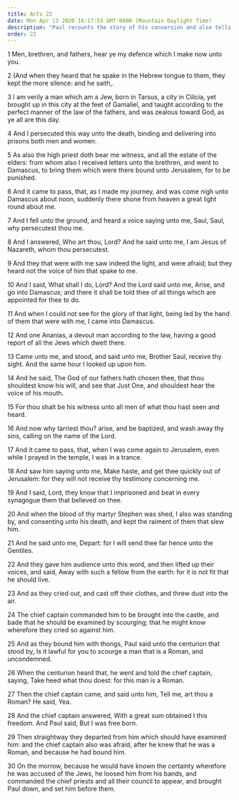 ```yaml
---
title: Acts 22
date: Mon Apr 13 2020 16:17:53 GMT-0600 (Mountain Daylight Time)
description: "Paul recounts the story of his conversion and also tells of seeing Jesus in a vision—He is accorded some privileges as a Roman citizen."
order: 22
---
```


1 Men, brethren, and fathers, hear ye my defence which I make now unto you.

2 (And when they heard that he spake in the Hebrew tongue to them, they kept the more silence: and he saith,.

3 I am verily a man which am a Jew, born in Tarsus, a city in Cilicia, yet brought up in this city at the feet of Gamaliel, and taught according to the perfect manner of the law of the fathers, and was zealous toward God, as ye all are this day.

4 And I persecuted this way unto the death, binding and delivering into prisons both men and women.

5 As also the high priest doth bear me witness, and all the estate of the elders: from whom also I received letters unto the brethren, and went to Damascus, to bring them which were there bound unto Jerusalem, for to be punished.

6 And it came to pass, that, as I made my journey, and was come nigh unto Damascus about noon, suddenly there shone from heaven a great light round about me.

7 And I fell unto the ground, and heard a voice saying unto me, Saul, Saul, why persecutest thou me.

8 And I answered, Who art thou, Lord? And he said unto me, I am Jesus of Nazareth, whom thou persecutest.

9 And they that were with me saw indeed the light, and were afraid; but they heard not the voice of him that spake to me.

10 And I said, What shall I do, Lord? And the Lord said unto me, Arise, and go into Damascus; and there it shall be told thee of all things which are appointed for thee to do.

11 And when I could not see for the glory of that light, being led by the hand of them that were with me, I came into Damascus.

12 And one Ananias, a devout man according to the law, having a good report of all the Jews which dwelt there.

13 Came unto me, and stood, and said unto me, Brother Saul, receive thy sight. And the same hour I looked up upon him.

14 And he said, The God of our fathers hath chosen thee, that thou shouldest know his will, and see that Just One, and shouldest hear the voice of his mouth.

15 For thou shalt be his witness unto all men of what thou hast seen and heard.

16 And now why tarriest thou? arise, and be baptized, and wash away thy sins, calling on the name of the Lord.

17 And it came to pass, that, when I was come again to Jerusalem, even while I prayed in the temple, I was in a trance.

18 And saw him saying unto me, Make haste, and get thee quickly out of Jerusalem: for they will not receive thy testimony concerning me.

19 And I said, Lord, they know that I imprisoned and beat in every synagogue them that believed on thee.

20 And when the blood of thy martyr Stephen was shed, I also was standing by, and consenting unto his death, and kept the raiment of them that slew him.

21 And he said unto me, Depart: for I will send thee far hence unto the Gentiles.

22 And they gave him audience unto this word, and then lifted up their voices, and said, Away with such a fellow from the earth: for it is not fit that he should live.

23 And as they cried out, and cast off their clothes, and threw dust into the air.

24 The chief captain commanded him to be brought into the castle, and bade that he should be examined by scourging; that he might know wherefore they cried so against him.

25 And as they bound him with thongs, Paul said unto the centurion that stood by, Is it lawful for you to scourge a man that is a Roman, and uncondemned.

26 When the centurion heard that, he went and told the chief captain, saying, Take heed what thou doest: for this man is a Roman.

27 Then the chief captain came, and said unto him, Tell me, art thou a Roman? He said, Yea.

28 And the chief captain answered, With a great sum obtained I this freedom. And Paul said, But I was free born.

29 Then straightway they departed from him which should have examined him: and the chief captain also was afraid, after he knew that he was a Roman, and because he had bound him.

30 On the morrow, because he would have known the certainty wherefore he was accused of the Jews, he loosed him from his bands, and commanded the chief priests and all their council to appear, and brought Paul down, and set him before them.
